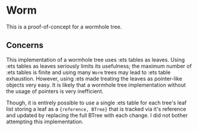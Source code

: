 # Worm

This is a proof-of-concept for a wormhole tree.

## Concerns

This implementation of a wormhole tree uses :ets tables as leaves. Using :ets tables as leaves seriously limits its usefulness; the maximum number of :ets tables is finite and using many `Worm` trees may lead to :ets table exhaustion. However, using :ets made treating the leaves as pointer-like objects very easy. It is likely that a wormhole tree implementation without the usage of pointers is very inefficient.

Though, it is entirely possible to use a single :ets table for each tree's leaf list storing a leaf as a `{reference, BTree}` that is tracked via it's reference and updated by replacing the full BTree with each change. I did not bother attempting this implementation.
